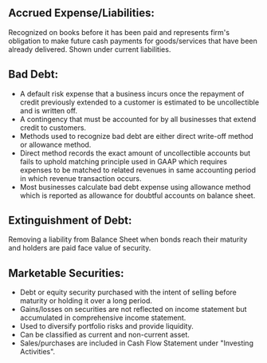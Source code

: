 ## Accrued Expense/Liabilities:
Recognized on books before it has been paid and represents firm's obligation to make future cash payments for goods/services that have been already delivered. Shown under current liabilities. 

## Bad Debt:
- A default risk expense that a business incurs once the repayment of credit previously extended to a customer is estimated to be uncollectible and is written off.
- A contingency that must be accounted for by all businesses that extend credit to customers.
- Methods used to recognize bad debt are either direct write-off method or allowance method.
- Direct method records the exact amount of uncollectible accounts but fails to uphold matching principle used in GAAP which requires expenses to be matched to related revenues in same accounting period in which revenue transaction occurs.
- Most businesses calculate bad debt expense using allowance method which is reported as allowance for doubtful accounts on balance sheet. 

## Extinguishment of Debt:
Removing a liability from Balance Sheet when bonds reach their maturity and holders are paid face value of security.

## Marketable Securities:
- Debt or equity security purchased with the intent of selling before maturity or holding it over a long period.
- Gains/losses on securities are not reflected on income statement but accumulated in comprehensive income statement.
- Used to diversify portfolio risks and provide liquidity.
- Can be classified as current and non-current asset.
- Sales/purchases are included in Cash Flow Statement under "Investing Activities". 


